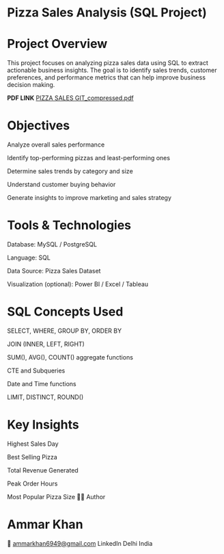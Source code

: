 # Pizza Sales Analysis (SQL Project)
# Project Overview

This project focuses on analyzing pizza sales data using SQL to extract actionable business insights. The goal is to identify sales trends, customer preferences, and performance metrics that can help improve business decision making.


**PDF LINK** [PIZZA SALES GIT_compressed.pdf](https://github.com/user-attachments/files/23160677/PIZZA.SALES.GIT_compressed.pdf)

# Objectives

Analyze overall sales performance


Identify top-performing pizzas and least-performing ones

Determine sales trends by category and size

Understand customer buying behavior

Generate insights to improve marketing and sales strategy

# Tools & Technologies

Database: MySQL / PostgreSQL

Language: SQL

Data Source: Pizza Sales Dataset

Visualization (optional): Power BI / Excel / Tableau

# SQL Concepts Used

SELECT, WHERE, GROUP BY, ORDER BY

JOIN (INNER, LEFT, RIGHT)

SUM(), AVG(), COUNT() aggregate functions

CTE and Subqueries

Date and Time functions

LIMIT, DISTINCT, ROUND()

# Key Insights

Highest Sales Day

Best Selling Pizza

 Total Revenue Generated

Peak Order Hours

 Most Popular Pizza Size
👨‍💻 Author

# Ammar Khan
📧 ammarkhan6949@gmail.com
 LinkedIn
 Delhi India
